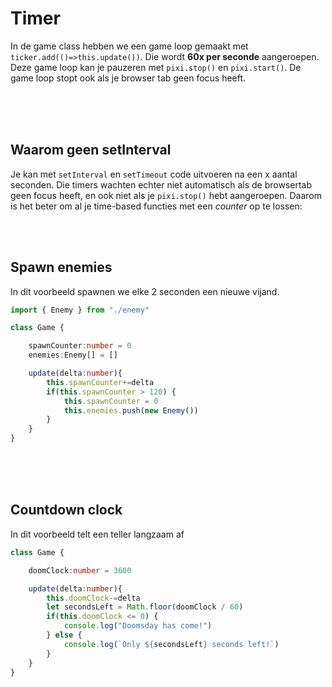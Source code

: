 # Timer

In de game class hebben we een game loop gemaakt met `ticker.add(()=>this.update())`. Die wordt **60x per seconde** aangeroepen. Deze game loop kan je pauzeren met `pixi.stop()` en `pixi.start()`. De game loop stopt ook als je browser tab geen focus heeft.

<Br>
<Br>
<br>

## Waarom geen setInterval

Je kan met `setInterval` en `setTimeout` code uitvoeren na een x aantal seconden. Die timers wachten echter niet automatisch als de browsertab geen focus heeft, en ook niet als je `pixi.stop()` hebt aangeroepen. Daarom is het beter om al je time-based functies met een *counter* op te lossen:

<br>
<Br>

## Spawn enemies

In dit voorbeeld spawnen we elke 2 seconden een nieuwe vijand.

```typescript
import { Enemy } from "./enemy"

class Game {

    spawnCounter:number = 0
    enemies:Enemy[] = []

    update(delta:number){
        this.spawnCounter+=delta
        if(this.spawnCounter > 120) {
            this.spawnCounter = 0
            this.enemies.push(new Enemy())
        }
    }
}
```
<br>
<br>
<br>

## Countdown clock

In dit voorbeeld telt een teller langzaam af

```typescript
class Game {

    doomClock:number = 3600 

    update(delta:number){
        this.doomClock-=delta
        let secondsLeft = Math.floor(doomClock / 60)
        if(this.doomClock <= 0) {
            console.log("Doomsday has come!")
        } else {
            console.log(`Only ${secondsLeft} seconds left!`)
        }
    }
}
```
